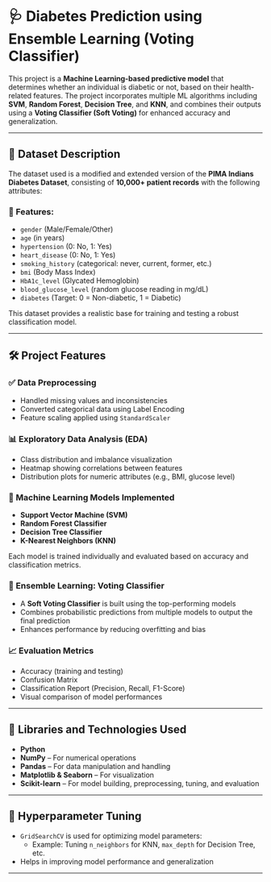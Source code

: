# 🩺 Diabetes Prediction using Ensemble Learning (Voting Classifier)

This project is a **Machine Learning-based predictive model** that determines whether an individual is diabetic or not, based on their health-related features. The project incorporates multiple ML algorithms including **SVM**, **Random Forest**, **Decision Tree**, and **KNN**, and combines their outputs using a **Voting Classifier (Soft Voting)** for enhanced accuracy and generalization.

---

## 📂 Dataset Description

The dataset used is a modified and extended version of the **PIMA Indians Diabetes Dataset**, consisting of **10,000+ patient records** with the following attributes:

### 🔹 Features:

- `gender` (Male/Female/Other)
- `age` (in years)
- `hypertension` (0: No, 1: Yes)
- `heart_disease` (0: No, 1: Yes)
- `smoking_history` (categorical: never, current, former, etc.)
- `bmi` (Body Mass Index)
- `HbA1c_level` (Glycated Hemoglobin)
- `blood_glucose_level` (random glucose reading in mg/dL)
- `diabetes` (Target: 0 = Non-diabetic, 1 = Diabetic)

This dataset provides a realistic base for training and testing a robust classification model.

---

## 🛠️ Project Features

### ✅ Data Preprocessing
- Handled missing values and inconsistencies
- Converted categorical data using Label Encoding
- Feature scaling applied using `StandardScaler`

### 📊 Exploratory Data Analysis (EDA)
- Class distribution and imbalance visualization
- Heatmap showing correlations between features
- Distribution plots for numeric attributes (e.g., BMI, glucose level)

### 🤖 Machine Learning Models Implemented
- **Support Vector Machine (SVM)**
- **Random Forest Classifier**
- **Decision Tree Classifier**
- **K-Nearest Neighbors (KNN)**

Each model is trained individually and evaluated based on accuracy and classification metrics.

### 🧠 Ensemble Learning: Voting Classifier
- A **Soft Voting Classifier** is built using the top-performing models
- Combines probabilistic predictions from multiple models to output the final prediction
- Enhances performance by reducing overfitting and bias

### 📈 Evaluation Metrics
- Accuracy (training and testing)
- Confusion Matrix
- Classification Report (Precision, Recall, F1-Score)
- Visual comparison of model performances

---

## 🧪 Libraries and Technologies Used

- **Python**
- **NumPy** – For numerical operations
- **Pandas** – For data manipulation and handling
- **Matplotlib & Seaborn** – For visualization
- **Scikit-learn** – For model building, preprocessing, tuning, and evaluation
  
---

## 🧰 Hyperparameter Tuning

- `GridSearchCV` is used for optimizing model parameters:
  - Example: Tuning `n_neighbors` for KNN, `max_depth` for Decision Tree, etc.
- Helps in improving model performance and generalization

---

